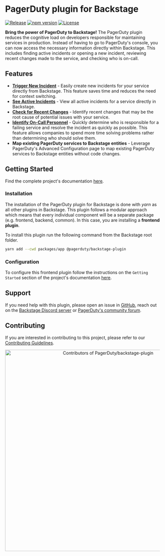 # PagerDuty plugin for Backstage

[![Release](https://github.com/PagerDuty/backstage-plugin/actions/workflows/on_release_created.yml/badge.svg)](https://github.com/PagerDuty/backstage-plugin/actions/workflows/on_release_created.yml)
[![npm version](https://badge.fury.io/js/@pagerduty%2Fbackstage-plugin.svg)](https://badge.fury.io/js/@pagerduty%2Fbackstage-plugin)
[![License](https://img.shields.io/badge/License-Apache_2.0-blue.svg)](https://opensource.org/licenses/Apache-2.0)

**Bring the power of PagerDuty to Backstage!**
The PagerDuty plugin reduces the cognitive load on developers responsible for maintaining services in production. Instead of having to go to PagerDuty's console, you can now access the necessary information directly within Backstage. This includes finding active incidents or opening a new incident, reviewing recent changes made to the service, and checking who is on-call.

## Features

- **[Trigger New Incident](<https://pagerduty.github.io/backstage-plugin-docs/capabilities/#trigger-an-incident-for-a-service>)** - Easily create new incidents for your service directly from Backstage. This feature saves time and reduces the need for context switching.
- **[See Active Incidents](<https://pagerduty.github.io/backstage-plugin-docs/capabilities/#view-any-open-incidents>)** - View all active incidents for a service directly in Backstage.
- **[Check for Recent Changes](<https://pagerduty.github.io/backstage-plugin-docs/capabilities/#view-change-events-associated-to-a-service>)** - Identify recent changes that may be the root cause of potential issues with your service.
- **[Identify On-Call Personnel](<https://pagerduty.github.io/backstage-plugin-docs/capabilities/#see-and-contact-on-call-staff>)** - Quickly determine who is responsible for a failing service and resolve the incident as quickly as possible. This feature allows companies to spend more time solving problems rather than determining who should solve them.
- **Map existing PagerDuty services to Backstage entities** - Leverage PagerDuty's Advanced Configuration page to map existing PagerDuty services to Backstage entities without code changes.

## Getting Started

Find the complete project's documentation [here](https://pagerduty.github.io/backstage-plugin-docs/).

### Installation

The installation of the PagerDuty plugin for Backstage is done with *yarn* as all other plugins in Backstage. This plugin follows a modular approach which means that every individual component will be a separate package (e.g. frontend, backend, common). In this case, you are installing a **frontend plugin**.

To install this plugin run the following command from the Backstage root folder.

```bash
yarn add --cwd packages/app @pagerduty/backstage-plugin
```

### Configuration

To configure this frontend plugin follow the instructions on the `Getting Started` section of the project's documentation [here](https://pagerduty.github.io/backstage-plugin-docs/).

## Support

If you need help with this plugin, please open an issue in [GitHub](https://github.com/PagerDuty/backstage-plugin), reach out on the [Backstage Discord server](https://discord.gg/backstage-687207715902193673) or [PagerDuty's community forum](https://community.pagerduty.com).

## Contributing

If you are interested in contributing to this project, please refer to our [Contributing Guidelines](https://github.com/PagerDuty/backstage-plugin/blob/main/CONTRIBUTING.md).

<a href="https://next.ossinsight.io/widgets/official/compose-contributors?limit=30&repo_id=681249868" target="_blank" style="display: block" align="center">
  <picture>
    <source media="(prefers-color-scheme: dark)" srcset="https://next.ossinsight.io/widgets/official/compose-contributors/thumbnail.png?limit=30&repo_id=681249868&image_size=auto&color_scheme=dark" width="655" height="auto">
    <img alt="Contributors of PagerDuty/backstage-plugin" src="https://next.ossinsight.io/widgets/official/compose-contributors/thumbnail.png?limit=30&repo_id=681249868&image_size=auto&color_scheme=light" width="655" height="auto">
  </picture>
</a>

<!-- Made with [OSS Insight](https://ossinsight.io/) -->
